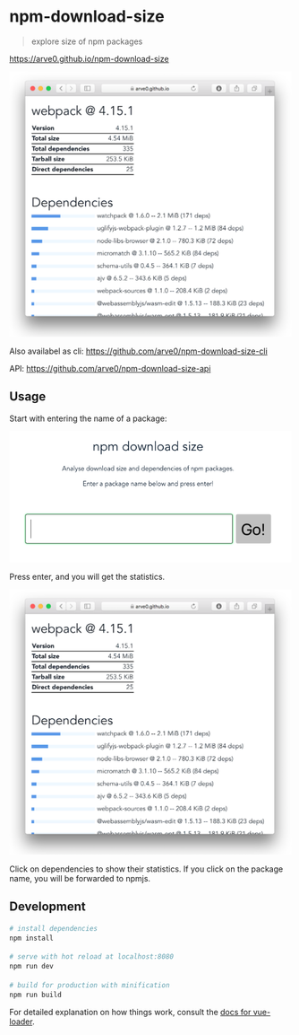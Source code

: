 # npm-download-size

> explore size of npm packages

https://arve0.github.io/npm-download-size

![download size of webpack](webpack.png)

Also availabel as cli: https://github.com/arve0/npm-download-size-cli

API: https://github.com/arve0/npm-download-size-api


## Usage

Start with entering the name of a package:

![enter name of package](start.png)

Press enter, and you will get the statistics.

![download size of webpack](webpack.png)

Click on dependencies to show their statistics. If you click on the package name, you will be forwarded to npmjs.

## Development

``` bash
# install dependencies
npm install

# serve with hot reload at localhost:8080
npm run dev

# build for production with minification
npm run build
```

For detailed explanation on how things work, consult the [docs for vue-loader](http://vuejs.github.io/vue-loader).
